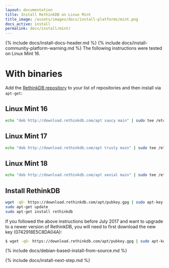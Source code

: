 ```yaml
---
layout: documentation
title: Install RethinkDB on Linux Mint
title_image: /assets/images/docs/install-platforms/mint.png
docs_active: install
permalink: docs/install/mint/
---
```

{% include docs/install-docs-header.md %}
{% include docs/install-community-platform-warning.md %}
The following instructions were tested on Linux Mint 16.

# With binaries #
Add the [RethinkDB repository](http://download.rethinkdb.com/apt) to your list of
repositories and then install via `apt-get`:

## Linux Mint 16 ##
```bash
echo "deb http://download.rethinkdb.com/apt saucy main" | sudo tee /etc/apt/sources.list.d/rethinkdb.list
```

## Linux Mint 17 ##
```bash
echo "deb http://download.rethinkdb.com/apt trusty main" | sudo tee /etc/apt/sources.list.d/rethinkdb.list
```

## Linux Mint 18 ##
```bash
echo "deb http://download.rethinkdb.com/apt xenial main" | sudo tee /etc/apt/sources.list.d/rethinkdb.list
```

## Install RethinkDB ##
```bash
wget -qO- https://download.rethinkdb.com/apt/pubkey.gpg | sudo apt-key add -
sudo apt-get update
sudo apt-get install rethinkdb
```

If you followed the above instructions before July 2017 and want to upgrade to a newer version of RethinkDB, you will need to first download the new key (0742918E5C8DA04A):

```bash
$ wget -qO- https://download.rethinkdb.com/apt/pubkey.gpg | sudo apt-key add -v -
```

{% include docs/debian-based-install-from-source.md %}

{% include docs/install-next-step.md %}
